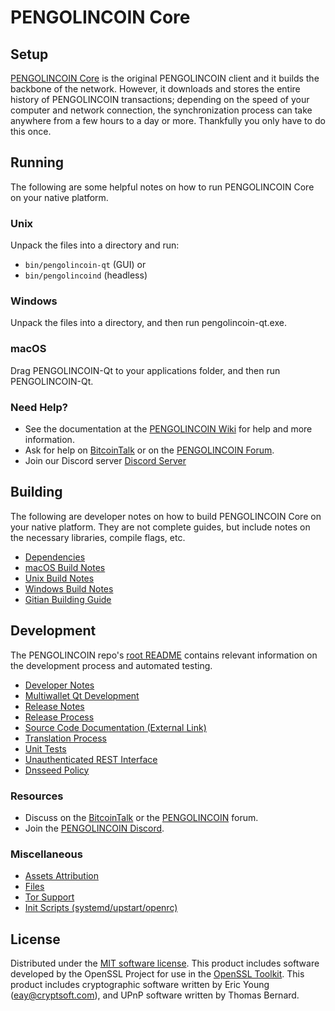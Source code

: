 PENGOLINCOIN Core
=============

Setup
---------------------
[PENGOLINCOIN Core](http://pengolincoin.xyz/wallet) is the original PENGOLINCOIN client and it builds the backbone of the network. However, it downloads and stores the entire history of PENGOLINCOIN transactions; depending on the speed of your computer and network connection, the synchronization process can take anywhere from a few hours to a day or more. Thankfully you only have to do this once.

Running
---------------------
The following are some helpful notes on how to run PENGOLINCOIN Core on your native platform.

### Unix

Unpack the files into a directory and run:

- `bin/pengolincoin-qt` (GUI) or
- `bin/pengolincoind` (headless)

### Windows

Unpack the files into a directory, and then run pengolincoin-qt.exe.

### macOS

Drag PENGOLINCOIN-Qt to your applications folder, and then run PENGOLINCOIN-Qt.

### Need Help?

* See the documentation at the [PENGOLINCOIN Wiki](https://github.com/PENGOLINCOIN-Project/PENGOLINCOIN/wiki)
for help and more information.
* Ask for help on [BitcoinTalk](https://bitcointalk.org/index.php?topic=1262920.0) or on the [PENGOLINCOIN Forum](http://forum.pengolincoin.xyz/).
* Join our Discord server [Discord Server](https://discord.pengolincoin.xyz)

Building
---------------------
The following are developer notes on how to build PENGOLINCOIN Core on your native platform. They are not complete guides, but include notes on the necessary libraries, compile flags, etc.

- [Dependencies](dependencies.md)
- [macOS Build Notes](build-osx.md)
- [Unix Build Notes](build-unix.md)
- [Windows Build Notes](build-windows.md)
- [Gitian Building Guide](gitian-building.md)

Development
---------------------
The PENGOLINCOIN repo's [root README](/README.md) contains relevant information on the development process and automated testing.

- [Developer Notes](developer-notes.md)
- [Multiwallet Qt Development](multiwallet-qt.md)
- [Release Notes](release-notes.md)
- [Release Process](release-process.md)
- [Source Code Documentation (External Link)](https://www.fuzzbawls.pw/pengolincoin/doxygen/)
- [Translation Process](translation_process.md)
- [Unit Tests](unit-tests.md)
- [Unauthenticated REST Interface](REST-interface.md)
- [Dnsseed Policy](dnsseed-policy.md)

### Resources
* Discuss on the [BitcoinTalk](https://bitcointalk.org/index.php?topic=1262920.0) or the [PENGOLINCOIN](http://forum.pengolincoin.xyz/) forum.
* Join the [PENGOLINCOIN Discord](https://discord.pengolincoin.xyz).

### Miscellaneous
- [Assets Attribution](assets-attribution.md)
- [Files](files.md)
- [Tor Support](tor.md)
- [Init Scripts (systemd/upstart/openrc)](init.md)

License
---------------------
Distributed under the [MIT software license](/COPYING).
This product includes software developed by the OpenSSL Project for use in the [OpenSSL Toolkit](https://www.openssl.org/). This product includes
cryptographic software written by Eric Young ([eay@cryptsoft.com](mailto:eay@cryptsoft.com)), and UPnP software written by Thomas Bernard.
